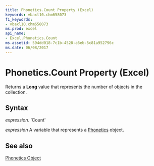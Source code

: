 ```yaml
---
title: Phonetics.Count Property (Excel)
keywords: vbaxl10.chm658073
f1_keywords:
- vbaxl10.chm658073
ms.prod: excel
api_name:
- Excel.Phonetics.Count
ms.assetid: 594dd018-7c1b-4528-a6eb-5c81a952796c
ms.date: 06/08/2017
---
```



# Phonetics.Count Property (Excel)

Returns a  **Long** value that represents the number of objects in the collection.


## Syntax

 _expression_. 'Count'

 _expression_ A variable that represents a [Phonetics](./Excel.Phonetics.md) object.


## See also


[Phonetics Object](Excel.Phonetics.md)

